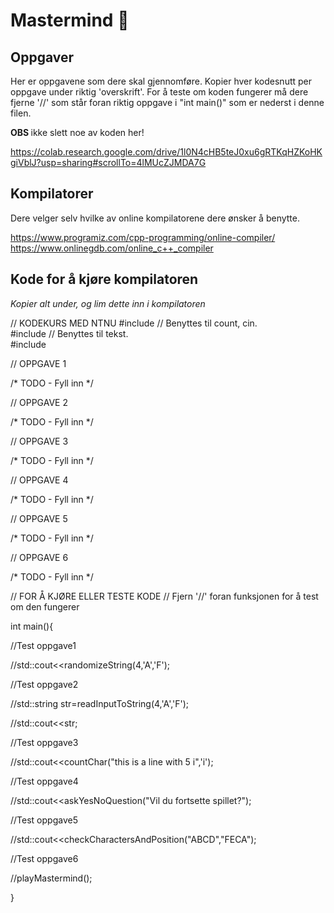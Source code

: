 # Mastermind 🧠

## Oppgaver
Her er oppgavene som dere skal gjennomføre. Kopier hver kodesnutt per oppgave under riktig 'overskrift'. 
For å teste om koden fungerer må dere fjerne '//' som står foran riktig oppgave i "int main()" som er nederst i denne filen. 

<b> OBS </b> ikke slett noe av koden her! 

https://colab.research.google.com/drive/1l0N4cHB5teJ0xu6gRTKqHZKoHKgiVblJ?usp=sharing#scrollTo=4lMUcZJMDA7G

## Kompilatorer 
Dere velger selv hvilke av online kompilatorene dere ønsker å benytte. 

https://www.programiz.com/cpp-programming/online-compiler/   
https://www.onlinegdb.com/online_c++_compiler

## Kode for å kjøre kompilatoren
<i> Kopier alt under, og lim dette inn i kompilatoren </i>


// KODEKURS MED NTNU
#include <iostream>     // Benyttes til count, cin.   
#include <string>       // Benyttes til tekst.   
#include <local>  

// OPPGAVE 1

/* TODO - Fyll inn */

// OPPGAVE 2

/* TODO - Fyll inn */

// OPPGAVE 3

/* TODO - Fyll inn */
    
// OPPGAVE 4
    
/* TODO - Fyll inn */
    
// OPPGAVE 5
    
/* TODO - Fyll inn */
    
// OPPGAVE 6 
    
/* TODO - Fyll inn */
    

    
// FOR Å KJØRE ELLER TESTE KODE
// Fjern '//' foran funksjonen for å test om den fungerer

int main(){
    
 //Test oppgave1
    
 //std::cout<<randomizeString(4,'A','F');

    
 //Test oppgave2
  
 //std::string str=readInputToString(4,'A','F');
    
 //std::cout<<str;

    
 //Test oppgave3
    
 //std::cout<<countChar("this is a line with 5 i",'i');

    
 //Test oppgave4
    
 //std::cout<<askYesNoQuestion("Vil du fortsette spillet?");

    
 //Test oppgave5
    
 //std::cout<<checkCharactersAndPosition("ABCD","FECA");

    
 //Test oppgave6
    
 //playMastermind();

}
